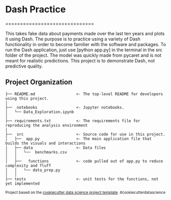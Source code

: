 # Dash Practice
==============================

This takes fake data about payments made over the last ten years and plots it using Dash. The purpose is to practice using a variety of Dash functionality in order to become familier with the software and packages. 
To run the Dash application, just use [python app.py] in the terminal in the src folder of the project. 
The model was quickly made from pycaret and is not meant for realistic predictions. This project is to demonstrate Dash, not predictive quality. 

Project Organization
------------

    ├── README.md                  <- The top-level README for developers using this project.
    │
    ├──  notebooks                 <- Jupyter notebooks. 
    │   └── Data_Exploration.ipynb
    │
    ├── requirements.txt           <- The requirements file for reproducing the analysis environment
    │
    ├──  src                       <- Source code for use in this project.
    │   ├──  app.py                <- The main application file that builds the visuals and interactions
    │   ├── data                   <- Data files
    │   │   └──  benchmarks.csv
    │   │
    │   ├──   functions            <- code pulled out of app.py to reduce complexity and fluff
    │   │   └── data_prep.py
    │   │
    ├── tests                      <- unit tests for the functions, not yet implemented

<p><small>Project based on the <a target="_blank" href="https://drivendata.github.io/cookiecutter-data-science/">cookiecutter data science project template</a>. #cookiecutterdatascience</small></p>
